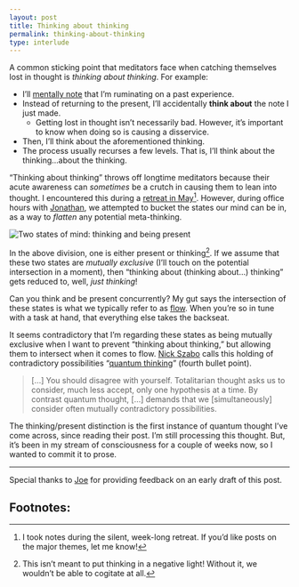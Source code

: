 ```yaml
---
layout: post
title: Thinking about thinking
permalink: thinking-about-thinking
type: interlude
---
```


A common sticking point that meditators face when catching themselves lost in thought is _thinking about thinking_. For example:

- I’ll [mentally note](https://www.headspace.com/blog/2015/11/04/noting-technique-video/) that I’m ruminating on a past experience.
- Instead of returning to the present, I’ll accidentally __think about__ the note I just made.
	- Getting lost in thought isn’t necessarily bad. However, it’s important to know when doing so is causing a disservice.
- Then, I’ll think about the aforementioned thinking.
- The process usually recurses a few levels. That is, I’ll think about the thinking…about the thinking.

“Thinking about thinking” throws off longtime meditators because their acute awareness can _sometimes_ be a crutch in causing them to lean into thought. I encountered this during a [retreat in May](https://twitter.com/jasdev/status/824997535483826176)[^1]. However, during office hours with [Jonathan](http://jonathanfoust.com/about/), we attempted to bucket the states our mind can be in, as a way to _flatten_ any potential meta-thinking.

![Two states of mind: thinking and being present](/public/images/states_of_mind.png)

In the above division, one is either present or thinking[^2]. If we assume that these two states are _mutually exclusive_ (I’ll touch on the potential intersection in a moment), then “thinking about (thinking about…) thinking” gets reduced to, well, _just thinking_!

Can you think and be present concurrently? My gut says the intersection of these states is what we typically refer to as [flow](https://en.wikipedia.org/wiki/Flow_(psychology)). When you’re so in tune with a task at hand, that everything else takes the backseat.

It seems contradictory that I’m regarding these states as being mutually exclusive when I want to prevent “thinking about thinking,” but allowing them to intersect when it comes to flow. [Nick Szabo](https://twitter.com/NickSzabo4) calls this holding of contradictory possibilities “[quantum thinking](http://unenumerated.blogspot.com/2012/07/more-short-takes.html)” (fourth bullet point).

> […] You should disagree with yourself. Totalitarian thought asks us to consider, much less accept, only one hypothesis at a time. By contrast quantum thought, […] demands that we [simultaneously] consider often mutually contradictory possibilities.

The thinking/present distinction is the first instance of quantum thought I’ve come across, since reading their post. I’m still processing this thought. But, it’s been in my stream of consciousness for a couple of weeks now, so I wanted to commit it to prose.

---

Special thanks to [Joe](http://twitter.com/mergesort) for providing feedback on an early draft of this post.

## Footnotes:

[^1]: I took notes during the silent, week-long retreat. If you’d like posts on the major themes, let me know!

[^2]: This isn’t meant to put thinking in a negative light! Without it, we wouldn’t be able to cogitate at all.

